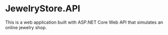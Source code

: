 # JewelryStore.API
This is a web application built with ASP.NET Core Web API that simulates an online jewelry shop.
